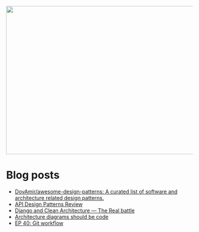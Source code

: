<p align="center">
  <img width="800" height="400" src="https://user-images.githubusercontent.com/64951136/116340604-a0bf5d80-a809-11eb-8a19-5a502ea7508c.png">
</p>

# Blog posts
<!-- daily.dev BOOKMARKS:START -->
- [DovAmir/awesome-design-patterns: A curated list of software and architecture related design patterns.](https://app.daily.dev/posts/G73R0vpdn?utm_source=rss&utm_medium=bookmarks&utm_campaign=wUZhvhvumOE4H7BNYF6qw)
- [API Design Patterns Review](https://app.daily.dev/posts/X8JcY_pXe?utm_source=rss&utm_medium=bookmarks&utm_campaign=wUZhvhvumOE4H7BNYF6qw)
- [Django and Clean Architecture — The Real battle](https://app.daily.dev/posts/MeO6j-1df?utm_source=rss&utm_medium=bookmarks&utm_campaign=wUZhvhvumOE4H7BNYF6qw)
- [Architecture diagrams should be code](https://app.daily.dev/posts/ukfupJf_h?utm_source=rss&utm_medium=bookmarks&utm_campaign=wUZhvhvumOE4H7BNYF6qw)
- [EP 40: Git workflow](https://app.daily.dev/posts/74K4e-NTC?utm_source=rss&utm_medium=bookmarks&utm_campaign=wUZhvhvumOE4H7BNYF6qw)
<!-- daily.dev BOOKMARKS:END -->